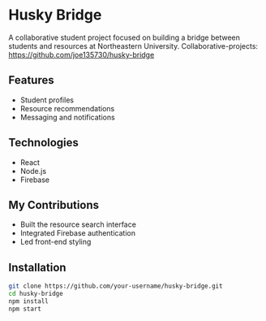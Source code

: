 # Husky Bridge

A collaborative student project focused on building a bridge between students and resources at Northeastern University.
Collaborative-projects: https://github.com/joe135730/husky-bridge


## Features
- Student profiles
- Resource recommendations
- Messaging and notifications

## Technologies
- React
- Node.js
- Firebase

## My Contributions
- Built the resource search interface
- Integrated Firebase authentication
- Led front-end styling

## Installation
```bash
git clone https://github.com/your-username/husky-bridge.git
cd husky-bridge
npm install
npm start
